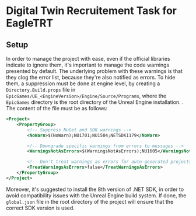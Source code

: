 # Digital Twin Recruitement Task for EagleTRT

## Setup
In order to manage the project with ease, even if the official libraries indicate to ignore them, it's important to manage the code warnings presented by default. The underlying problem with these warnings is that they clog the error list, because they're also notified as errors. To hide them, a suppression must be done at engine level, by creating a ```Directory.Build.props``` file in ```EpicGames/UE_<EngineVersion>/Engine/Source/Programs```, where the ```EpicGames``` directory is the root directory of the Unreal Engine installation. . The content of the file must be as follows:
```xml
<Project>
	<PropertyGroup>
		<!-- Suppress NuGet and SDK warnings -->
		<NoWarn>$(NoWarn);NU1701;NU1504;NETSDK1179</NoWarn>

		<!-- Downgrade specific warnings from errors to messages -->
		<WarningsNotAsErrors>$(WarningsNotAsErrors);NU1605</WarningsNotAsErrors>

		<!-- Don't treat warnings as errors for auto-generated projects -->
		<TreatWarningsAsErrors>false</TreatWarningsAsErrors>
	</PropertyGroup>
</Project>
```

Moreover, it's suggested to install the 8th version of .NET SDK, in order to avoid compatibility issues with the Unreal Engine build system. If done, the ```global.json``` file in the root directory of the project will ensure that the correct SDK version is used.	